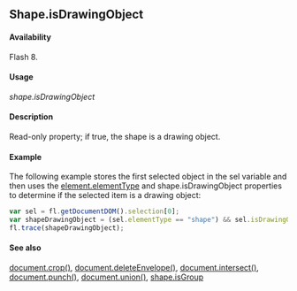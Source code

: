 ## Shape.isDrawingObject

#### Availability

Flash 8.

#### Usage

*shape.isDrawingObject*

#### Description

Read-only property; if true, the shape is a drawing object.

#### Example

The following example stores the first selected object in the sel variable and then uses the [element.elementType](../Element_object/element1.md) and
shape.isDrawingObject properties to determine if the selected item is a drawing object:

```javascript
var sel = fl.getDocumentDOM().selection[0];
var shapeDrawingObject = (sel.elementType == "shape") && sel.isDrawingObject; 
fl.trace(shapeDrawingObject);

```
#### See also

[document.crop()](../Document_object/docume37.md), [document.deleteEnvelope()](../Document_object/docume41.md), [document.intersect()](../Document_object/docume97.md), [document.punch()](../Document_object/docum230.md), [document.union()](../Document_object/docu6120.md), [shape.isGroup](../Shape_object/shape8.md)
